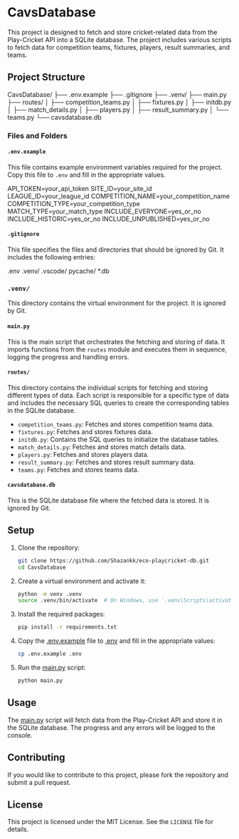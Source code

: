 # CavsDatabase

This project is designed to fetch and store cricket-related data from the Play-Cricket API into a SQLite database. The project includes various scripts to fetch data for competition teams, fixtures, players, result summaries, and teams.

## Project Structure

CavsDatabase/ 
├── .env.example 
├── .gitignore 
├── .venv/ 
├── main.py 
├── routes/
│ ├── competition_teams.py 
│ ├── fixtures.py 
│ ├── initdb.py 
│ ├── match_details.py 
│ ├── players.py 
│ ├── result_summary.py 
│ └── teams.py 
└── cavsdatabase.db

### Files and Folders

#### `.env.example`

This file contains example environment variables required for the project. Copy this file to `.env` and fill in the appropriate values.

API_TOKEN=your_api_token 
SITE_ID=your_site_id 
LEAGUE_ID=your_league_id 
COMPETITION_NAME=your_competition_name 
COMPETITION_TYPE=your_competition_type 
MATCH_TYPE=your_match_type 
INCLUDE_EVERYONE=yes_or_no 
INCLUDE_HISTORIC=yes_or_no 
INCLUDE_UNPUBLISHED=yes_or_no

#### `.gitignore`

This file specifies the files and directories that should be ignored by Git. It includes the following entries:

.env 
.venv/ 
.vscode/ 
pycache/ 
*.db

### `.venv/`

This directory contains the virtual environment for the project. It is ignored by Git.

#### `main.py`

This is the main script that orchestrates the fetching and storing of data. It imports functions from the `routes` module and executes them in sequence, logging the progress and handling errors.

#### `routes/`

This directory contains the individual scripts for fetching and storing different types of data. Each script is responsible for a specific type of data and includes the necessary SQL queries to create the corresponding tables in the SQLite database.

- `competition_teams.py`: Fetches and stores competition teams data.
- `fixtures.py`: Fetches and stores fixtures data.
- `initdb.py`: Contains the SQL queries to initialize the database tables.
- `match_details.py`: Fetches and stores match details data.
- `players.py`: Fetches and stores players data.
- `result_summary.py`: Fetches and stores result summary data.
- `teams.py`: Fetches and stores teams data.

#### `cavsdatabase.db`

This is the SQLite database file where the fetched data is stored. It is ignored by Git.

## Setup

1. Clone the repository:
    ```bash
    git clone https://github.com/Shazankk/eco-playcricket-db.git
    cd CavsDatabase
    ```

2. Create a virtual environment and activate it:
    ```bash
    python -m venv .venv
    source .venv/bin/activate  # On Windows, use `.venv\Scripts\activate`
    ```

3. Install the required packages:
    ```bash
    pip install -r requirements.txt
    ```

4. Copy the [.env.example](http://_vscodecontentref_/5) file to [.env](http://_vscodecontentref_/6) and fill in the appropriate values:
    ```bash
    cp .env.example .env
    ```

5. Run the [main.py](http://_vscodecontentref_/7) script:
    ```bash
    python main.py
    ```

## Usage

The [main.py](http://_vscodecontentref_/8) script will fetch data from the Play-Cricket API and store it in the SQLite database. The progress and any errors will be logged to the console.

## Contributing

If you would like to contribute to this project, please fork the repository and submit a pull request.

## License

This project is licensed under the MIT License. See the `LICENSE` file for details.